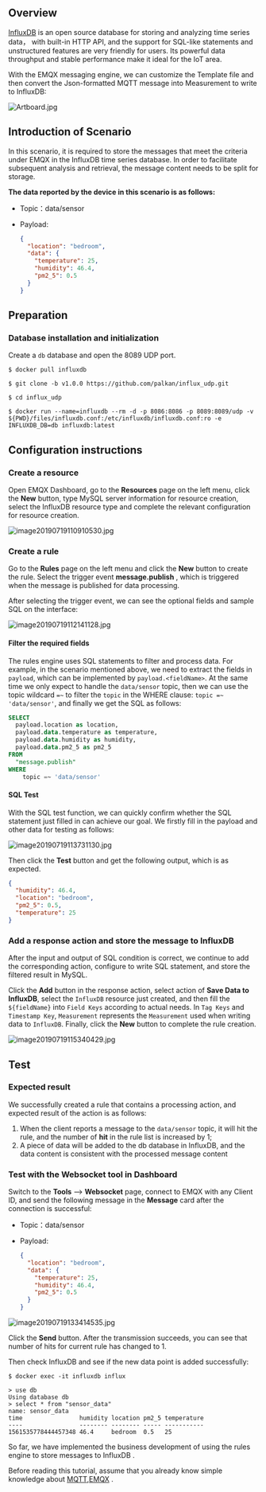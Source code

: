 ## Overview 

[InfluxDB](https://www.influxdata.com/) is an open source database for storing and analyzing time series data， with built-in HTTP API, and the support for SQL-like statements and unstructured features are very friendly for users. Its powerful data throughput and stable performance make it ideal for the IoT area.

With the EMQX messaging engine, we can customize the Template file and then convert the Json-formatted MQTT message into  Measurement to write to InfluxDB:

![Artboard.jpg](https://static.emqx.net/images/09b103dd807d6fd009fa102c7bcf7d09.jpg)

## Introduction of  Scenario

In this scenario, it is required to store the messages that meet the criteria under EMQX in the InfluxDB time series database. In order to facilitate subsequent analysis and retrieval, the message content needs to be split for storage.

**The data reported by the device in this scenario is as follows:**

- Topic：data/sensor

- Payload:

  ```json
  {
    "location": "bedroom",
    "data": {
      "temperature": 25,
      "humidity": 46.4,
      "pm2_5": 0.5
    }
  }
  ```



## Preparation

### Database installation and initialization

Create a `db` database and open the 8089 UDP port.

```shell
$ docker pull influxdb

$ git clone -b v1.0.0 https://github.com/palkan/influx_udp.git

$ cd influx_udp

$ docker run --name=influxdb --rm -d -p 8086:8086 -p 8089:8089/udp -v ${PWD}/files/influxdb.conf:/etc/influxdb/influxdb.conf:ro -e INFLUXDB_DB=db influxdb:latest
```



## Configuration instructions

### Create a resource

Open EMQX Dashboard, go to the **Resources** page on the left menu, click the **New** button, type MySQL server information for resource creation, select the InfluxDB resource type and complete the relevant configuration for resource creation.

![image20190719110910530.jpg](https://static.emqx.net/images/4acb4de9937bdd0a460086eba0ae750b.jpg)



### Create a rule

Go to the **Rules** page on the left menu and click the **New** button to create the rule. Select the trigger event **message.publish** ,  which is triggered when the message is published for data processing.

After selecting the trigger event, we can see the optional fields and sample SQL on the interface:

![image20190719112141128.jpg](https://static.emqx.net/images/8a566c0567231b6586c62f005c35fcce.jpg)



#### Filter the required fields

The rules engine uses SQL statements to filter and process data. For example, in the scenario mentioned above, we need to extract the fields in ``payload``, which can be implemented by `payload.<fieldName>`. At the same time we only expect to handle the `data/sensor` topic, then we can use the topic wildcard `=~` to filter the `topic` in the WHERE clause: `topic =~ 'data/sensor'`, and finally we get the SQL as follows:

```sql
SELECT
  payload.location as location,
  payload.data.temperature as temperature,
  payload.data.humidity as humidity,
  payload.data.pm2_5 as pm2_5
FROM
  "message.publish"
WHERE
	topic =~ 'data/sensor'
```



#### SQL Test

With the SQL test function, we can quickly confirm whether the SQL statement just filled in can achieve our goal. We  firstly fill in the payload and other data for testing as follows:

![image20190719113731130.jpg](https://static.emqx.net/images/156769eaf8720cd4b79c2dba7a929a9f.jpg)

Then click the **Test** button and get the following output, which is as expected.

```json
{
  "humidity": 46.4,
  "location": "bedroom",
  "pm2_5": 0.5,
  "temperature": 25
}
```



### Add a response action and store the message to InfluxDB

After the input and output of SQL condition  is correct, we continue to add the corresponding action, configure to write SQL statement, and store the filtered result in MySQL.

Click the **Add** button in the response action, select action of **Save Data to InfluxDB**, select the `InfluxDB` resource  just created, and then fill the `${fieldName}` into `Field Keys` according to actual needs. In `Tag Keys` and `Timestamp Key`, `Measurement` represents the `Measurement` used when writing data to `InfluxDB`. Finally, click the **New** button to complete the rule creation.

![image20190719115340429.jpg](https://static.emqx.net/images/5586dd983614fbdfc426304af396902b.jpg)



## Test

### Expected result

We successfully created a rule that contains a processing action, and expected result of the action is as follows:

1. When the client reports a message to the `data/sensor` topic, it will hit the rule, and the number of **hit** in the rule list is increased by 1;
2. A piece of data will be added to the db database in InfluxDB, and the data content is consistent with the processed message content



### Test with the Websocket tool in Dashboard

Switch to the **Tools** --> **Websocket** page, connect to EMQX with any Client ID, and send the following message in the **Message** card after the connection is successful:

- Topic：data/sensor

- Payload:

  ```json
  {
    "location": "bedroom",
    "data": {
      "temperature": 25,
      "humidity": 46.4,
      "pm2_5": 0.5
    }
  }
  ```

![image20190719133414535.jpg](https://static.emqx.net/images/603bd675ce6ee7275f69876d44f4e484.jpg)

Click the **Send** button. After the transmission succeeds, you can see that number of hits for current rule has changed to 1.

Then check InfluxDB and see if the new data point is added successfully:

```
$ docker exec -it influxdb influx

> use db
Using database db
> select * from "sensor_data"
name: sensor_data
time                humidity location pm2_5 temperature
----                -------- -------- ----- -----------
1561535778444457348 46.4     bedroom  0.5   25
```

So far, we have implemented the business development of using the rules engine to store messages to InfluxDB  .

Before reading this tutorial, assume that you already know simple knowledge about  [MQTT](https://docs.oasis-open.org/mqtt/mqtt/v3.1.1/os/mqtt-v3.1.1-os.html),[EMQX](https://github.com/emqx/emqx) .
